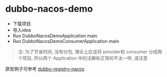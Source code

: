 # dubbo-nacos-demo

* 下载项目
* 导入idea
* Run DubboNacosDemoApplication main
* Run DubboNacosDemoConsumerApplication main

> 注: 为了节省时间, 没有分包, 理论上应该将 provider和 consumer 分成两个项目, 所以两个 Application 中的注解和正常的不太一样, 请注意

原型例子可参考 [dubbo-registry-nacos](
https://github.com/mercyblitz/dubbo-registry-nacos)